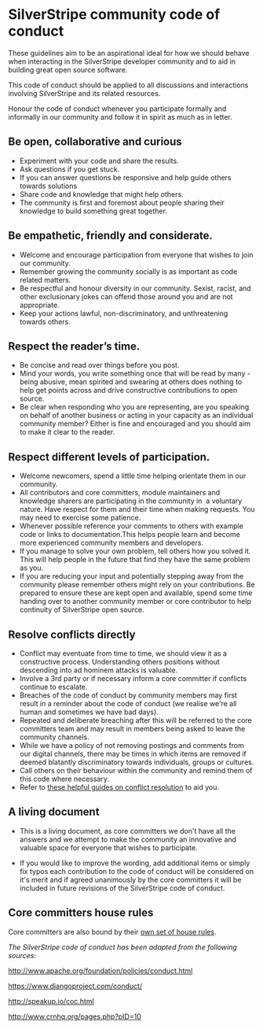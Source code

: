# SilverStripe community code of conduct

These guidelines aim to be an aspirational ideal for how we should behave when interacting in the SilverStripe developer community and to aid in building great open source software.

This code of conduct should be applied to all discussions and interactions involving SilverStripe and its related resources. 

Honour the code of conduct whenever you participate formally and informally in our community and follow it in spirit as much as in letter.

## **Be open, collaborative and curious**

 * Experiment with your code and share the results.
 * Ask questions if you get stuck.
 * If you can answer questions be responsive and help guide others towards solutions
 * Share code and knowledge that might help others.
 * The community is first and foremost about people sharing their knowledge to build something great together.

## Be empathetic, friendly and considerate.
 * Welcome and encourage participation from everyone that wishes to join our community.
 * Remember growing the community socially is as important as code related matters.
 * Be respectful and honour diversity in our community. Sexist, racist, and other exclusionary jokes can offend those around you and are not appropriate.
 * Keep your actions lawful, non-discriminatory, and unthreatening towards others.

## Respect the reader’s time.
 * Be concise and read over things before you post.
 * Mind your words, you write something once that will be read by many - being abusive, mean spirited and swearing at others does nothing to help get points across and drive constructive contributions to open source.
 * Be clear when responding who you are representing, are you speaking on behalf of another business or acting in your capacity as an individual community member? Either is fine and encouraged and you should aim to make it clear to the reader.

## Respect different levels of participation.
 * Welcome newcomers, spend a little time helping orientate them in our community.
 * All contributors and core committers, module maintainers and knowledge sharers are participating in the community in  a voluntary nature. Have respect for them and their time when making requests. You may need to exercise some patience.
 * Whenever possible reference your comments to others with example code or links to documentation.This helps people learn and become more experienced community members and developers.
 * If you manage to solve your own problem, tell others how you solved it. This will help people in the future that find they have the same problem as you.
 * If you are reducing your input and potentially stepping away from the community please remember others might rely on your contributions. Be prepared to ensure these are kept open and available, spend some time handing over to another community member or core contributor to help continuity of SilverStripe open source.

## Resolve conflicts directly
 * Conflict may eventuate from time to time, we should view it as a constructive process. Understanding others positions without descending into ad hominem attacks is valuable.
 * Involve a 3rd party or if necessary inform a core committer if conflicts continue to escalate.
 * Breaches of the code of conduct by community members may first result in a reminder about the code of conduct (we realise we're all human and sometimes we have bad days).
 * Repeated and deliberate breaching after this will be referred to the core committers team and may result in members being asked to leave the community channels.
 * While we have a policy of not removing postings and comments from our digital channels, there may be times in which items are removed if deemed blatantly discriminatory towards individuals, groups or cultures.
 * Call others on their behaviour within the community and remind them of this code where necessary.
 * Refer to [these helpful guides on conflict resolution](http://www.crnhq.org/pages.php?pID=10) to aid you.


## A living document
 * This is a living document, as core committers we don't have all the answers and we attempt to make the community an innovative and valuable space for everyone that wishes to participate.

 * If you would like to improve the wording, add additional items or simply fix typos each contribution to the code of conduct will be considered on it's merit and if agreed unanimously by the core committers it will be included in future revisions of the SilverStripe code of conduct.

## Core committers house rules
Core committers are also bound by their [own set of house rules](core_committers#house_rules_for_the_core_committer_team).

_The SilverStripe code of conduct has been adapted from the following sources:_

http://www.apache.org/foundation/policies/conduct.html

https://www.djangoproject.com/conduct/

http://speakup.io/coc.html

http://www.crnhq.org/pages.php?pID=10
